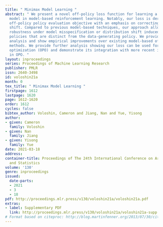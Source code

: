 ```yaml
---
title: " Minimax Model Learning "
abstract: " We present a novel off-policy loss function for learning a transition
  model in model-based reinforcement learning. Notably, our loss is derived from the
  off-policy policy evaluation objective with an emphasis on correcting distribution
  shift. Compared to previous model-based techniques, our approach allows for greater
  robustness under model misspecification or distribution shift induced by learning/evaluating
  policies that are distinct from the data-generating policy. We provide a theoretical
  analysis and show empirical improvements over existing model-based off-policy evaluation
  methods. We provide further analysis showing our loss can be used for off-policy
  optimization (OPO) and demonstrate its integration with more recent improvements
  in OPO. "
layout: inproceedings
series: Proceedings of Machine Learning Research
publisher: PMLR
issn: 2640-3498
id: voloshin21a
month: 0
tex_title: " Minimax Model Learning "
firstpage: 1612
lastpage: 1620
page: 1612-1620
order: 1612
cycles: false
bibtex_author: Voloshin, Cameron and Jiang, Nan and Yue, Yisong
author:
- given: Cameron
  family: Voloshin
- given: Nan
  family: Jiang
- given: Yisong
  family: Yue
date: 2021-03-18
address:
container-title: Proceedings of The 24th International Conference on Artificial Intelligence
  and Statistics
volume: '130'
genre: inproceedings
issued:
  date-parts:
  - 2021
  - 3
  - 18
pdf: http://proceedings.mlr.press/v130/voloshin21a/voloshin21a.pdf
extras:
- label: Supplementary PDF
  link: http://proceedings.mlr.press/v130/voloshin21a/voloshin21a-supp.pdf
# Format based on citeproc: http://blog.martinfenner.org/2013/07/30/citeproc-yaml-for-bibliographies/
---
```

